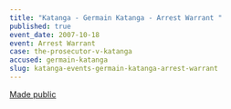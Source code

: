 ```yaml
---
title: "Katanga - Germain Katanga - Arrest Warrant "
published: true
event_date: 2007-10-18
event: Arrest Warrant
case: the-prosecutor-v-katanga
accused: germain-katanga
slug: katanga-events-germain-katanga-arrest-warrant
---
```


[Made public](http://www.icc-cpi.int/iccdocs/doc/doc349648.PDF)

